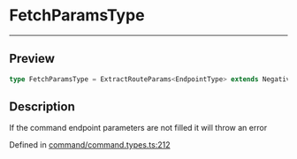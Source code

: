 
      
# FetchParamsType

<div class="api-docs__separator" data-reactroot="">

---

</div><div class="api-docs__section">

## Preview

</div><div class="api-docs__preview type single">

```ts
type FetchParamsType = ExtractRouteParams<EndpointType> extends NegativeTypes ? { params?: NegativeTypes } : true extends HasParams ? { params?: NegativeTypes } : { params: ExtractRouteParams<EndpointType> };
```

</div><div class="api-docs__section">

## Description

</div><div class="api-docs__description"><span class="api-docs__do-not-parse">

If the command endpoint parameters are not filled it will throw an error

</span></div><div class="api-docs__definition">

Defined in [command/command.types.ts:212](https://github.com/BetterTyped/hyper-fetch/blob/1a97772c/packages/core/src/command/command.types.ts#L212)

</div>